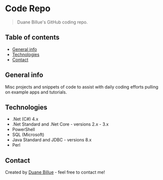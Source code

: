 # Code Repo
> Duane Billue's GitHub coding repo.

## Table of contents
* [General info](#general-info)
* [Technologies](#technologies)
* [Contact](#contact)

## General info
Misc projects and snippets of code to assist with daily coding efforts pulling on example apps and tutorials.

## Technologies
* .Net (C#) 4.x
* .Net Standard and .Net Core - versions 2.x - 3.x
* PowerShell
* SQL (Microsoft)
* Java Standard and JDBC - versions 8.x
* Perl

## Contact
Created by [Duane Billue](https://www.linkedin.com/in/duanebillue/) - feel free to contact me!
